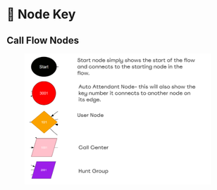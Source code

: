 # 🔑 Node Key

## Call Flow Nodes

<figure><img src="../../../../.gitbook/assets/image (11).png" alt=""><figcaption></figcaption></figure>
